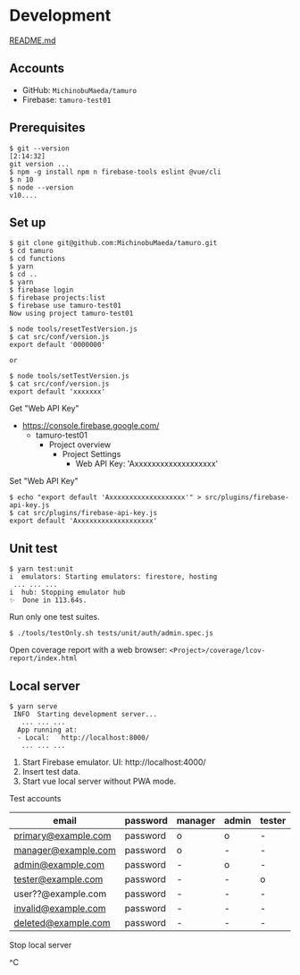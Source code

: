 Development
=====

[README.md](../README.md)

## Accounts

- GitHub: ``MichinobuMaeda/tamuro``
- Firebase: ``tamuro-test01``

## Prerequisites

```
$ git --version                                                                                  [2:14:32]
git version ...
$ npm -g install npm n firebase-tools eslint @vue/cli
$ n 10
$ node --version
v10....
```

## Set up

```
$ git clone git@github.com:MichinobuMaeda/tamuro.git
$ cd tamuro
$ cd functions
$ yarn
$ cd ..
$ yarn
$ firebase login
$ firebase projects:list
$ firebase use tamuro-test01
Now using project tamuro-test01

$ node tools/resetTestVersion.js
$ cat src/conf/version.js
export default '0000000'

or

$ node tools/setTestVersion.js
$ cat src/conf/version.js
export default 'xxxxxxx'
```

Get "Web API Key"

- https://console.firebase.google.com/
    - tamuro-test01
        - Project overview
            - Project Settings
                - Web API Key: 'Axxxxxxxxxxxxxxxxxxx'

Set "Web API Key"

```
$ echo "export default 'Axxxxxxxxxxxxxxxxxxx'" > src/plugins/firebase-api-key.js
$ cat src/plugins/firebase-api-key.js
export default 'Axxxxxxxxxxxxxxxxxxx'
```

## Unit test

```
$ yarn test:unit
i  emulators: Starting emulators: firestore, hosting
 ... ... ...
i  hub: Stopping emulator hub
✨  Done in 113.64s.
```

Run only one test suites.

```
$ ./tools/testOnly.sh tests/unit/auth/admin.spec.js
```

Open coverage report with a web browser: ``<Project>/coverage/lcov-report/index.html``

## Local server

```
$ yarn serve
 INFO  Starting development server...
   ... ... ...
  App running at:
  - Local:   http://localhost:8000/
   ... ... ...
```

1. Start Firebase emulator. UI: http://localhost:4000/
2. Insert test data.
3. Start vue local server without PWA mode.

Test accounts

| email | password | manager | admin | tester | valid | deleted |
| --- | --- | --- | --- | --- | --- | --- |
| primary@example.com | password | o | o | - | o | - |
| manager@example.com | password | o | - | - | o | - |
| admin@example.com | password | - | o | - | o | - |
| tester@example.com | password | - | - | o | o | - |
| user??@example.com | password | - | - | - | o | - |
| invalid@example.com | password | - | - | - | - | - |
| deleted@example.com | password | - | - | - | o | o |


Stop local server

^C
